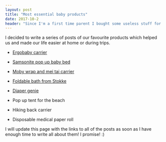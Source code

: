 ```yaml
---
layout: post
title: "Most essential baby products"
date: 2017-10-2
header: "Since I'm a first time parent I bought some useless stuff for Pixie. It's very hard to decide what is really needed. The shops are full with essentials but you won't use most of them. Especially if you want to be prepared for everything and you think, as I did, that it is easier to buy all the baby products in advance rather than sending out the hubby shopping because you have to stay home with the baby."
---
```

I decided to write a series of posts of our favourite products which helped us and made our life easier at home or during trips.

* [Ergobaby carrier](/blog/2017/10/06/ergobaby-carrier)

* [Samsonite pop up baby bed](/blog/2017/10/09/samsonite-pop-up-bed)

* [Moby wrap and mei tai carrier](/blog/2017/10/16/moby-stretch-wrap-and-mei-tai)

* [Foldable bath from Stokke](/blog/2017/10/27/foldable-bath-from-stokke)

* [Diaper genie](/blog/2017/11/27/diaper-genie)

* Pop up tent for the beach

* Hiking back carrier

* Disposable medical paper roll 

I will update this page with the links to all of the posts as soon as I have enough time to write all about them! I promise! :)
